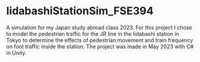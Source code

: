 # IidabashiStationSim_FSE394
A simulation for my Japan study abroad class 2023. For this project I chose to model the pedestrian traffic for the JR line in the Iidabashi station in Tokyo to determine the effects of pedestrian movement and train frequency on foot traffic inside the station. The project was made in May 2023 with C# in Unity. 
